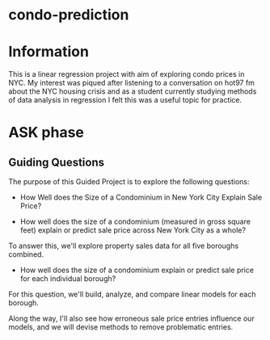 # condo-prediction

# Information
This is a linear regression project with aim of exploring condo prices in NYC. My interest was piqued after listening to a conversation on hot97 fm about the NYC housing crisis and as a student currently studying methods of data analysis in regression I felt this was a useful topic for practice.

# ASK phase

## Guiding Questions

The purpose of this Guided Project is to explore the following questions:

* How Well does the Size of a Condominium in New York City Explain Sale Price?

* How well does the size of a condominium (measured in gross square feet) explain or predict sale price across New York City as a whole?

To answer this, we'll explore property sales data for all five boroughs combined.

* How well does the size of a condominium explain or predict sale price for each individual borough?
  
For this question, we'll build, analyze, and compare linear models for each borough.

Along the way, I'll also see how erroneous sale price entries influence our models, and we will devise methods to remove problematic entries.
